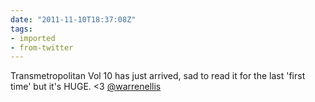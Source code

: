 ```yaml
---
date: "2011-11-10T18:37:08Z"
tags:
- imported
- from-twitter
---
```

Transmetropolitan Vol 10 has just arrived, sad to read it for the last 'first time' but it's HUGE. &lt;3 [@warrenellis](https://twitter.com/warrenellis)
